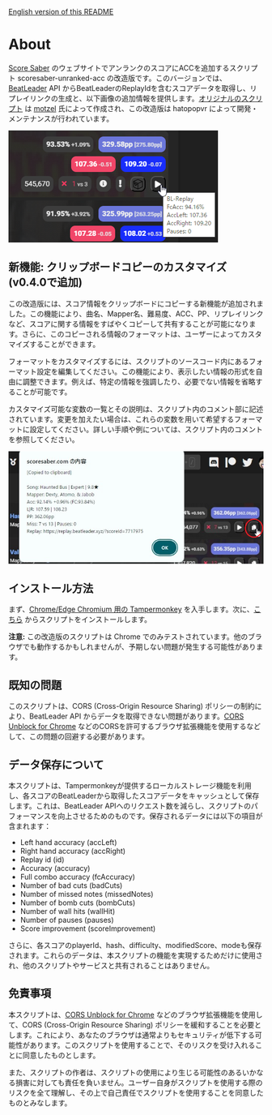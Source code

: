 [English version of this README](README.md)

# About

[Score Saber](https://scoresaber.com) のウェブサイトでアンランクのスコアにACCを追加するスクリプト scoresaber-unranked-acc の改造版です。このバージョンでは、[BeatLeader](https://www.beatleader.xyz/) API からBeatLeaderのReplayIdを含むスコアデータを取得し、リプレイリンクの生成と、以下画像の追加情報を提供します。[オリジナルのスクリプト](https://github.com/motzel/scoresaber-unranked-acc) は [motzel](https://github.com/motzel) 氏によって作成され、この改造版は hatopopvr によって開発・メンテナンスが行われています。

![概要](images/image_002.png)

## 新機能: クリップボードコピーのカスタマイズ (v0.4.0で追加)
この改造版には、スコア情報をクリップボードにコピーする新機能が追加されました。この機能により、曲名、Mapper名、難易度、ACC、PP、リプレイリンクなど、スコアに関する情報をすばやくコピーして共有することが可能になります。さらに、このコピーされる情報のフォーマットは、ユーザーによってカスタマイズすることができます。

フォーマットをカスタマイズするには、スクリプトのソースコード内にあるフォーマット設定を編集してください。この機能により、表示したい情報の形式を自由に調整できます。例えば、特定の情報を強調したり、必要でない情報を省略することが可能です。

カスタマイズ可能な変数の一覧とその説明は、スクリプト内のコメント部に記述されています。変更を加えたい場合は、これらの変数を用いて希望するフォーマットに設定してください。詳しい手順や例については、スクリプト内のコメントを参照してください。

![クリップボードコピー](images/image_004.png)

## インストール方法

まず、[Chrome/Edge Chromium 用の Tampermonkey](https://chrome.google.com/webstore/detail/tampermonkey/dhdgffkkebhmkfjojejmpbldmpobfkfo) を入手します。次に、[こちら](https://github.com/hatopopvr/scoresaber-enhanced-bl-replays/raw/master/scoresaber-enhanced-bl-replays.user.js) からスクリプトをインストールします。

**注意:** この改造版のスクリプトは Chrome でのみテストされています。他のブラウザでも動作するかもしれませんが、予期しない問題が発生する可能性があります。

## 既知の問題

このスクリプトは、CORS (Cross-Origin Resource Sharing) ポリシーの制約により、BeatLeader API からデータを取得できない問題があります。[CORS Unblock for Chrome](https://chrome.google.com/webstore/detail/cors-unblock/lfhmikememgdcahcdlaciloancbhjino) などのCORSを許可するブラウザ拡張機能を使用するなどして、この問題の回避する必要があります。

## データ保存について

本スクリプトは、Tampermonkeyが提供するローカルストレージ機能を利用し、各スコアのBeatLeaderから取得したスコアデータをキャッシュとして保存します。これは、BeatLeader APIへのリクエスト数を減らし、スクリプトのパフォーマンスを向上させるためのものです。保存されるデータには以下の項目が含まれます：

- Left hand accuracy (accLeft)
- Right hand accuracy (accRight)
- Replay id (id)
- Accuracy (accuracy)
- Full combo accuracy (fcAccuracy)
- Number of bad cuts (badCuts)
- Number of missed notes (missedNotes)
- Number of bomb cuts (bombCuts)
- Number of wall hits (wallHit)
- Number of pauses (pauses)
- Score improvement (scoreImprovement)

さらに、各スコアのplayerId、hash、difficulty、modifiedScore、modeも保存されます。これらのデータは、本スクリプトの機能を実現するためだけに使用され、他のスクリプトやサービスと共有されることはありません。

## 免責事項

本スクリプトは、[CORS Unblock for Chrome](https://chrome.google.com/webstore/detail/cors-unblock/lfhmikememgdcahcdlaciloancbhjino) などのブラウザ拡張機能を使用して、CORS (Cross-Origin Resource Sharing) ポリシーを緩和することを必要とします。これにより、あなたのブラウザは通常よりもセキュリティが低下する可能性があります。このスクリプトを使用することで、そのリスクを受け入れることに同意したものとします。

また、スクリプトの作者は、スクリプトの使用により生じる可能性のあるいかなる損害に対しても責任を負いません。ユーザー自身がスクリプトを使用する際のリスクを全て理解し、その上で自己責任でスクリプトを使用することを同意したものとみなします。